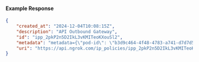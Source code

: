<!-- Code generated for API Clients. DO NOT EDIT. -->

#### Example Response

```json
{
	"created_at": "2024-12-04T10:08:15Z",
	"description": "API Outbound Gateway",
	"id": "ipp_2pkP2n5D2IkL3vKMITeoKXouSl2",
	"metadata": "metadata={\"pod-id\": \"b3d9c464-4f48-4783-a741-d7d7d5db310f\"}",
	"uri": "https://api.ngrok.com/ip_policies/ipp_2pkP2n5D2IkL3vKMITeoKXouSl2"
}
```
